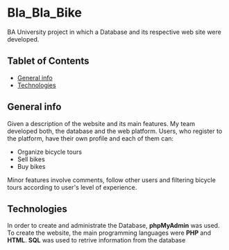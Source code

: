 # Bla_Bla_Bike

BA University project in which a Database and its respective web site were developed. 

## Tablet of Contents
* [General info](#general-info)
* [Technologies](#technologies)

## General info
Given a description of the website and its main features. My team developed both, the database and the web platform. Users, who register to the platform, have their own profile and each of them can:

* Organize bicycle tours 
* Sell bikes
* Buy bikes 

Minor features involve comments, follow other users and filtering bicycle tours according to user's level of experience. 

## Technologies
In order to create and administrate the Database, **phpMyAdmin** was used.
To create the website, the main programming languages were **PHP** and **HTML**. 
**SQL** was used to retrive information from the database
